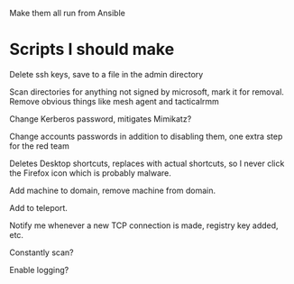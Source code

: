 Make them all run from Ansible
# Scripts I should make
Delete ssh keys, save to a file in the admin directory

Scan directories for anything not signed by microsoft, mark it for removal. Remove obvious things like mesh agent and tacticalrmm

Change Kerberos password, mitigates Mimikatz?

Change accounts passwords in addition to disabling them, one extra step for the red team

Deletes Desktop shortcuts, replaces with actual shortcuts, so I never click the Firefox icon which is probably malware.

Add machine to domain, remove machine from domain.

Add to teleport.

Notify me whenever a new TCP connection is made, registry key added, etc.

Constantly scan?

Enable logging?